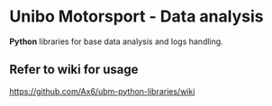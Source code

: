 # Unibo Motorsport - Data analysis
**Python** libraries for base data analysis and logs handling.

## Refer to wiki for usage

https://github.com/Ax6/ubm-python-libraries/wiki